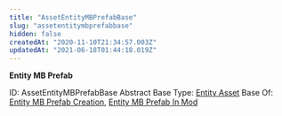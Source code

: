 ```yaml
---
title: "AssetEntityMBPrefabBase"
slug: "assetentitymbprefabbase"
hidden: false
createdAt: "2020-11-10T21:34:57.003Z"
updatedAt: "2021-06-18T01:44:18.019Z"
---
```

**Entity MB Prefab**


ID: AssetEntityMBPrefabBase
Abstract
Base Type: [Entity Asset](doc:assetentity)
Base Of: [Entity MB Prefab Creation](doc:assetentitymbprefabcreationbase), [Entity MB Prefab In Mod](doc:assetentitymbprefabinmodbase)